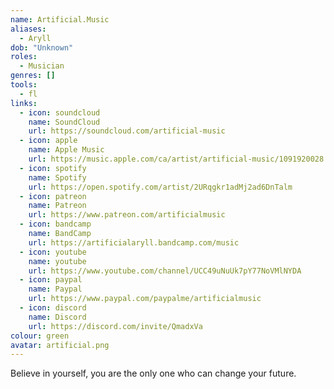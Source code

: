 ```yaml
---
name: Artificial.Music
aliases:
  - Aryll
dob: "Unknown"
roles:
  - Musician
genres: []
tools:
  - fl
links:
  - icon: soundcloud
    name: SoundCloud
    url: https://soundcloud.com/artificial-music
  - icon: apple
    name: Apple Music
    url: https://music.apple.com/ca/artist/artificial-music/1091920028
  - icon: spotify
    name: Spotify
    url: https://open.spotify.com/artist/2URqgkr1adMj2ad6DnTalm
  - icon: patreon
    name: Patreon
    url: https://www.patreon.com/artificialmusic
  - icon: bandcamp
    name: BandCamp
    url: https://artificialaryll.bandcamp.com/music
  - icon: youtube
    name: youtube
    url: https://www.youtube.com/channel/UCC49uNuUk7pY77NoVMlNYDA
  - icon: paypal
    name: Paypal
    url: https://www.paypal.com/paypalme/artificialmusic
  - icon: discord
    name: Discord
    url: https://discord.com/invite/QmadxVa
colour: green
avatar: artificial.png
---
```


Believe in yourself, you are the only one who can change your future.
